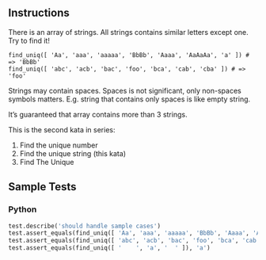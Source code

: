 ## Instructions

There is an array of strings. All strings contains similar letters except one. Try to find it!

~~~
find_uniq([ 'Aa', 'aaa', 'aaaaa', 'BbBb', 'Aaaa', 'AaAaAa', 'a' ]) # => 'BbBb'
find_uniq([ 'abc', 'acb', 'bac', 'foo', 'bca', 'cab', 'cba' ]) # => 'foo'
~~~

Strings may contain spaces. Spaces is not significant, only non-spaces symbols matters. E.g. string that contains only spaces is like empty string.

It’s guaranteed that array contains more than 3 strings.

This is the second kata in series:

1. Find the unique number
2. Find the unique string (this kata)
3. Find The Unique

## Sample Tests

### Python

~~~ py
test.describe('should handle sample cases')
test.assert_equals(find_uniq([ 'Aa', 'aaa', 'aaaaa', 'BbBb', 'Aaaa', 'AaAaAa', 'a' ]), 'BbBb')
test.assert_equals(find_uniq([ 'abc', 'acb', 'bac', 'foo', 'bca', 'cab', 'cba' ]), 'foo')
test.assert_equals(find_uniq([ '    ', 'a', '  ' ]), 'a')
~~~